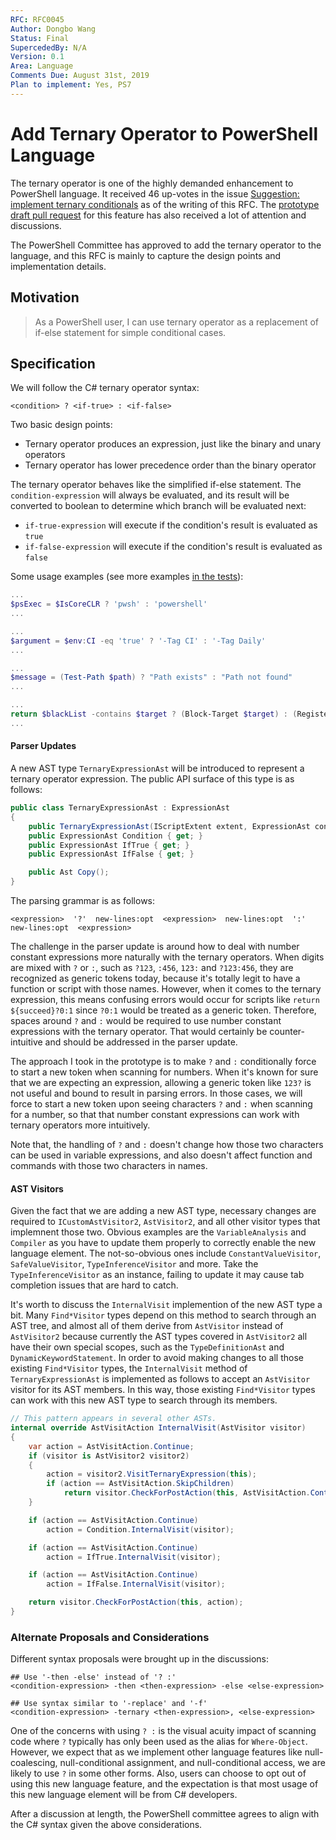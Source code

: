 ```yaml
---
RFC: RFC0045
Author: Dongbo Wang
Status: Final
SupercededBy: N/A
Version: 0.1
Area: Language
Comments Due: August 31st, 2019
Plan to implement: Yes, PS7
---
```


# Add Ternary Operator to PowerShell Language

The ternary operator is one of the highly demanded enhancement to PowerShell language.
It received 46 up-votes in the issue [Suggestion: implement ternary conditionals](https://github.com/PowerShell/PowerShell/issues/3239) as of the writing of this RFC.
The [prototype draft pull request](https://github.com/PowerShell/PowerShell/pull/10161) for this feature has also received a lot of attention and discussions.

The PowerShell Committee has approved to add the ternary operator to the language,
and this RFC is mainly to capture the design points and implementation details.

## Motivation

> As a PowerShell user, I can use ternary operator as a replacement of if-else statement for simple conditional cases.

## Specification

We will follow the C# ternary operator syntax:

```none
<condition> ? <if-true> : <if-false>
```

Two basic design points:

- Ternary operator produces an expression, just like the binary and unary operators
- Ternary operator has lower precedence order than the binary operator

The ternary operator behaves like the simplified if-else statement.
The `condition-expression` will always be evaluated,
and its result will be converted to boolean to determine which branch will be evaluated next:

- `if-true-expression` will execute if the condition's result is evaluated as `true`
- `if-false-expression` will execute if the condition's result is evaluated as `false`

Some usage examples (see more examples [in the tests](https://github.com/PowerShell/PowerShell/pull/10367/files#diff-b63d92046948a571e210b3abb5a7e685)):

```powershell
...
$psExec = $IsCoreCLR ? 'pwsh' : 'powershell'
...

...
$argument = $env:CI -eq 'true' ? '-Tag CI' : '-Tag Daily'
...

...
$message = (Test-Path $path) ? "Path exists" : "Path not found"
...

...
return $blackList -contains $target ? (Block-Target $target) : (Register-Target $target)
...
```

#### Parser Updates

A new AST type `TernaryExpressionAst` will be introduced to represent a ternary operator expression.
The public API surface of this type is as follows:

```c#
public class TernaryExpressionAst : ExpressionAst
{
    public TernaryExpressionAst(IScriptExtent extent, ExpressionAst condition, ExpressionAst ifTrue, ExpressionAst ifFalse);
    public ExpressionAst Condition { get; }
    public ExpressionAst IfTrue { get; }
    public ExpressionAst IfFalse { get; }

    public Ast Copy();
}
```

The parsing grammar is as follows:

```none
<expression>  '?'  new-lines:opt  <expression>  new-lines:opt  ':'  new-lines:opt  <expression>
```

The challenge in the parser update is around how to deal with number constant expressions more naturally with the ternary operators.
When digits are mixed with `?` or `:`, such as `?123`, `:456`, `123:` and `?123:456`, they are recognized as generic tokens today,
because it's totally legit to have a function or script with those names. However, when it comes to the ternary expression,
this means confusing errors would occur for scripts like `return ${succeed}?0:1` since `?0:1` would be treated as a generic token.
Therefore, spaces around `?` and `:` would be required to use number constant expressions with the ternary operator.
That would certainly be counter-intuitive and should be addressed in the parser update.

The approach I took in the prototype is to make `?` and `:` conditionally force to start a new token when scanning for numbers.
When it's known for sure that we are expecting an expression,
allowing a generic token like `123?` is not useful and bound to result in parsing errors.
In those cases, we will force to start a new token upon seeing characters `?` and `:` when scanning for a number,
so that that number constant expressions can work with ternary operators more intuitively.

Note that, the handling of `?` and `:` doesn't change how those two characters can be used in variable expressions,
and also doesn't affect function and commands with those two characters in names.

#### AST Visitors

Given the fact that we are adding a new AST type, necessary changes are required to `ICustomAstVisitor2`, `AstVisitor2`,
and all other visitor types that implemnent those two.
Obvious examples are the `VariableAnalysis` and `Compiler` as you have to update them properly to correctly enable the new language element.
The not-so-obvious ones include `ConstantValueVisitor`, `SafeValueVisitor`, `TypeInferenceVisitor` and more.
Take the `TypeInferenceVisitor` as an instance, failing to update it may cause tab completion issues that are hard to catch.

It's worth to discuss the `InternalVisit` implemention of the new AST type a bit.
Many `Find*Visitor` types depend on this method to search through an AST tree,
and almost all of them derive from `AstVisitor` instead of `AstVisitor2` because
currently the AST types covered in `AstVisitor2` all have their own special scopes,
such as the `TypeDefinitionAst` and `DynamicKeywordStatement`.
In order to avoid making changes to all those existing `Find*Visitor` types,
the `InternalVisit` method of `TernaryExpressionAst` is implemented as follows to accept an `AstVisitor` visitor for its AST members.
In this way, those existing `Find*Visitor` types can work with this new AST type to search through its members.

```c#
// This pattern appears in several other ASTs.
internal override AstVisitAction InternalVisit(AstVisitor visitor)
{
    var action = AstVisitAction.Continue;
    if (visitor is AstVisitor2 visitor2)
    {
        action = visitor2.VisitTernaryExpression(this);
        if (action == AstVisitAction.SkipChildren)
            return visitor.CheckForPostAction(this, AstVisitAction.Continue);
    }

    if (action == AstVisitAction.Continue)
        action = Condition.InternalVisit(visitor);

    if (action == AstVisitAction.Continue)
        action = IfTrue.InternalVisit(visitor);

    if (action == AstVisitAction.Continue)
        action = IfFalse.InternalVisit(visitor);

    return visitor.CheckForPostAction(this, action);
}
```

### Alternate Proposals and Considerations

Different syntax proposals were brought up in the discussions:

```none
## Use '-then -else' instead of '? :'
<condition-expression> -then <then-expression> -else <else-expression>
```
```none
## Use syntax similar to '-replace' and '-f'
<condition-expression> -ternary <then-expression>, <else-expression>
```

One of the concerns with using `? :` is the visual acuity impact of scanning code where `?` typically has only been used as the alias for `Where-Object`.
However, we expect that as we implement other language features like null-coalescing, null-conditional assignment, and null-conditional access,
we are likely to use `?` in some other forms.
Also, users can choose to opt out of using this new language feature,
and the expectation is that most usage of this new language element will be from C# developers.

After a discussion at length, the PowerShell committee agrees to align with the C# syntax given the above considerations.

